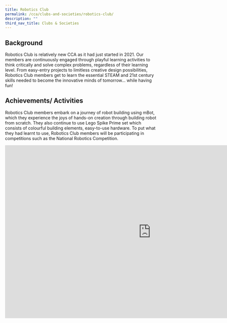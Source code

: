 ```yaml
---
title: Robotics Club
permalink: /cca/clubs-and-societies/robotics-club/
description: ""
third_nav_title: Clubs & Societies
---
```

Background
----------

Robotics Club is relatively new CCA as it had just started in 2021. Our members are continuously engaged through playful learning activities to think critically and solve complex problems, regardless of their learning level. From easy-entry projects to limitless creative design possibilities, Robotics Club members get to learn the essential STEAM and 21st century skills needed to become the innovative minds of tomorrow... while having fun!

  

Achievements/ Activities
------------------------

Robotics Club members embark on a journey of robot building using mBot, which they experience the joys of hands-on creation through building robot from scratch. They also continue to use Lego Spike Prime set which consists of colourful building elements, easy-to-use hardware. To put what they had learnt to use, Robotics Club members will be participating in competitions such as the National Robotics Competition.

<iframe allowfullscreen="true" height="569" width="960" frameborder="0" src="https://docs.google.com/presentation/d/e/2PACX-1vQnn78mRXOvSytwDkmDtLdIYrafDiHG7YB9tJiEGZ8Wk2C4i86K4fWmTKUL7Id2EB7LhdhJYufGlH41/embed?start=false&amp;loop=false&amp;delayms=3000"></iframe>